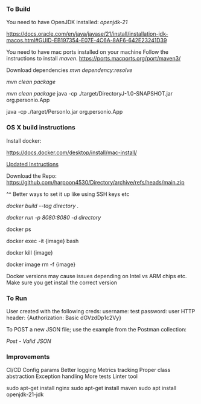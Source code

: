 ### To Build
You need to have OpenJDK installed: _openjdk-21_

https://docs.oracle.com/en/java/javase/21/install/installation-jdk-macos.html#GUID-EB197354-E07E-4C6A-8AF6-642E23241D39

You need to have mac ports installed on your machine
Follow the instructions to install _maven_.
https://ports.macports.org/port/maven3/

Download dependencies
_mvn dependency:resolve_

_mvn clean package_

_mvn clean package_
java -cp ./target/DirectoryJ-1.0-SNAPSHOT.jar org.personio.App

java -cp ./target/PersonIo.jar org.personio.App

### OS X build instructions
Install docker:

https://docs.docker.com/desktop/install/mac-install/

[Updated Instructions
](https://desktop.docker.com/mac/main/amd64/122432/Docker.dmg?_gl=1*1djsy22*_ga*MjAyNzUwMzM5NC4xNjk5ODM5MTIx*_ga_XJWPQMJYHQ*MTY5OTgzOTEyMC4xLjEuMTY5OTg0MTcyNC41Ny4wLjA.
)

Download the Repo:
https://github.com/harpoon4530/Directory/archive/refs/heads/main.zip

^^ Better ways to set it up like using SSH keys etc 


_docker build --tag directory ._

_docker run -p 8080:8080 -d directory_

docker ps

docker exec -it {image} bash

docker kill {image}

docker image rm -f {image}

Docker versions may cause issues depending on Intel vs ARM chips etc.
Make sure you get install the correct version 




### To Run
User created with the following creds:
username: test
password: user
HTTP header: {Authorization: Basic dGVzdDp1c2Vy}

To POST a new JSON file; use the example from the Postman collection:

*Post - Valid JSON*


### Improvements
CI/CD
Config params
Better logging
Metrics tracking
Proper class abstraction
Exception handling
More tests
Linter tool



sudo apt-get install nginx
sudo apt-get install maven
sudo apt install openjdk-21-jdk
